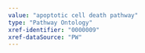 ```yaml
---
value: "apoptotic cell death pathway"
type: "Pathway Ontology"
xref-identifier: "0000009"
xref-dataSource: "PW"
---
```

